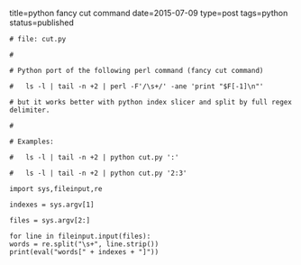 title=python fancy cut command
date=2015-07-09
type=post
tags=python
status=published
~~~~~~
# file: cut.py

#

# Python port of the following perl command (fancy cut command)

#   ls -l | tail -n +2 | perl -F'/\s+/' -ane 'print "$F[-1]\n"'

# but it works better with python index slicer and split by full regex delimiter.

#

# Examples:

#   ls -l | tail -n +2 | python cut.py ':'

#   ls -l | tail -n +2 | python cut.py '2:3'

import sys,fileinput,re

indexes = sys.argv[1]

files = sys.argv[2:]

for line in fileinput.input(files):
words = re.split("\s+", line.strip())
print(eval("words[" + indexes + "]"))